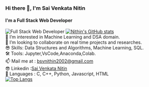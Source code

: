 ### Hi there 👋, I'm Sai Venkata Nitin
#### I'm a Full Stack Web Developer
![Full Stack Web Developer](https://s3.us-east-1.amazonaws.com/storage.trumplearning.com/cmsfiles/best-full-stack-web-developer-courses-certification-online-ppjh0d5a.jpg)
[![Nithin's GitHub stats](https://github-readme-stats.vercel.app/api?username=BSVNithin&theme=shades-of-purple)](https://github.com/BSVNithin/github-readme-stats)
<br>
👀 I’m interested in Machine Learning and DSA domain.<br>
💞️ I’m looking to collaborate on real time projects and researches.<br>
😎 Skills: Data Structures and Algorithms, Machine Learning, SQL.<br>
🛠 Tools: Jupyter,VsCode,Anaconda,Colab.<br>
📫 Mail me at : bsvnithin2002@gmail.com<br>
😎 Linkedin :[Sai Venkata Nitin](https://www.linkedin.com/in/bachu-sai-venkata-nithin-85888b216?lipi=urn%3Ali%3Apage%3Ad_flagship3_profile_view_base_contact_details%3BoGdLmvkCQcKN7smGBdGz7w%3D%3D)<br>
🧐 Languages : C, C++, Python, Javascript, HTML<br>
[![Top Langs](https://github-readme-stats.vercel.app/api/top-langs/?username=BSVNithin&layout=compact)](https://github.com/BSVNithin/github-readme-stats)

